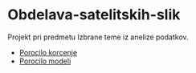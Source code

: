 # Obdelava-satelitskih-slik
Projekt pri predmetu Izbrane teme iz anelize podatkov.

- <a href="https://github.com/vitorozman/Obdelava-satelitskih-slik/blob/main/porocilo/krcenje.pdf" target="_blank">Porocilo korcenje</a>
- <a href="https://github.com/vitorozman/Obdelava-satelitskih-slik/blob/main/porocilo/model.pdf" target="_blank">Porocilo modeli</a>

